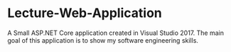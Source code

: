 # Lecture-Web-Application
A Small ASP.NET Core application created in Visual Studio 2017. The main goal of this application is to show my software engineering skills.
